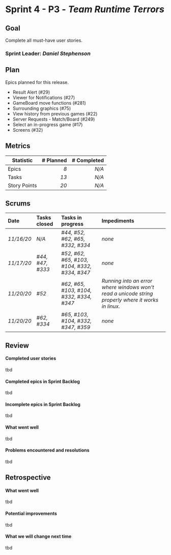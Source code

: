 # Sprint 4 - P3 - *Team Runtime Terrors*

## Goal
Complete all must-have user stories.

### Sprint Leader: *Daniel Stephenson*
## Plan

Epics planned for this release.

* Result Alert (#29)
* Viewer for Notifications (#27)
* GameBoard move functions (#281)
* Surrounding graphics (#75)
* View history from previous games (#22)
* Server Requests - Match/Board (#249)
* Select an in-progress game (#17)
* Screens (#32)


## Metrics

| Statistic | # Planned | # Completed |
| --- | ---: | ---: |
| Epics | *8* | *N/A* |
| Tasks |  *13*   | *N/A* |
| Story Points |  *20*  | *N/A* |


## Scrums

| Date | Tasks closed  | Tasks in progress | Impediments |
| :--- | :--- | :--- | :--- |
| *11/16/20* | *N/A* | *#44, #52, #62,  #65, #332, #334* | *none* |
| *11/17/20* | *#44, #47, #333* | *#52, #62, #65, #103, #104, #332, #334, #347* | *none* |
| *11/20/20* | *#52* | *#62, #65, #103, #104, #332, #334, #347* | *Running into an error where windows won't read a unicode string properly where it works in linux.* |
| *11/20/20* | *#62, #334* | *#65, #103, #104, #332, #347, #359* | *none* |

## Review

#### Completed user stories
tbd

#### Completed epics in Sprint Backlog 
tbd

#### Incomplete epics in Sprint Backlog 
tbd

#### What went well
tbd

#### Problems encountered and resolutions
tbd

## Retrospective

#### What went well
tbd

#### Potential improvements
tbd

#### What we will change next time
tbd
